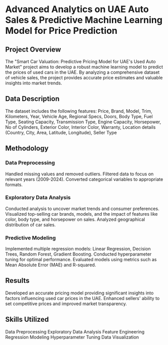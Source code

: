# Advanced Analytics on UAE Auto Sales & Predictive Machine Learning Model for Price Prediction
## Project Overview
The "Smart Car Valuation: Predictive Pricing Model for UAE's Used Auto Market" project aims to develop a robust machine learning model to predict the prices of used cars in the UAE. By analyzing a comprehensive dataset of vehicle sales, the project provides accurate price estimates and valuable insights into market trends.

## Data Description
The dataset includes the following features: Price, Brand, Model, Trim, Kilometers, Year, Vehicle Age, Regional Specs, Doors, Body Type, Fuel Type, Seating Capacity, Transmission Type, Engine Capacity, Horsepower, No of Cylinders, Exterior Color, Interior Color, Warranty, Location details (Country, City, Area, Latitude, Longitude), Seller Type

## Methodology
### Data Preprocessing
Handled missing values and removed outliers.
Filtered data to focus on relevant years (2009-2024).
Converted categorical variables to appropriate formats.
### Exploratory Data Analysis
Conducted analysis to uncover market trends and consumer preferences.
Visualized top-selling car brands, models, and the impact of features like color, body type, and horsepower on sales.
Analyzed geographical distribution of car sales.
### Predictive Modeling
Implemented multiple regression models: Linear Regression, Decision Trees, Random Forest, Gradient Boosting.
Conducted hyperparameter tuning for optimal performance.
Evaluated models using metrics such as Mean Absolute Error (MAE) and R-squared.

## Results
Developed an accurate pricing model providing significant insights into factors influencing used car prices in the UAE.
Enhanced sellers' ability to set competitive prices and improved market transparency.

## Skills Utilized
Data Preprocessing
Exploratory Data Analysis
Feature Engineering
Regression Modeling
Hyperparameter Tuning
Data Visualization

